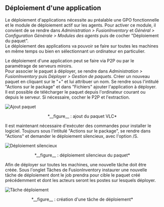 ## Déploiement d'une application

Le déploiement d'applications nécessite au préalable une GPO fonctionnelle et le module de déploiement actif sur les agents. Pour activer ce module, il convient de se rendre dans *Administration > FusionInventory* et *Général > Configuration Générale > Modules des agents* puis de cocher "Déploiement du paquet".  
Le déploiement des applications va pouvoir se faire sur toutes les machines en même temps ou bien en sélectionnant un ordinateur en particulier.

Le déploiement d'une application peut se faire via P2P ou par le paramétrage de serveurs miroirs.  
Pour associer le paquet à déployer, se rendre dans *Administration > FusionInventory* puis *Déployer > Gestion de paquets*. Créer un nouveau paquet en cliquant sur le "+" et lui attribuer un nom. Se rendre sous l'intitulé "Actions sur le package" et dans "Fichiers" ajouter l'application à déployer. Il est possible de télécharger le paquet depuis l'ordinateur courant ou depuis le serveur. Si nécessaire, cocher le P2P et l'extraction.

![Ajout paquet](/img/deploiementAppli/ajoutPaquet.png "ajout paquet")
<p align=center>
<caption>*__figure__ : ajout du paquet VLC*</caption>
</p>

Il est maintenant nécessaire d'exécuter des commandes pour installer le logiciel. Toujours sous l'intitulé "Actions sur le package", se rendre dans "Actions" et demander le déploiement silencieux, avec l'option /S.

![Déploiement silencieux](/img/deploiementAppli/deploiementSilencieux.png "déploiement silencieux")
<p align=center>
<caption>*__figure__ : déploiement silencieux du paquet*</caption>
</p>

Afin de déployer sur toutes les machines, une nouvelle tâche doit être créée. Sous l'onglet Tâches de FusionInventory instaurer une nouvelle tâche de déploiement dont le job prendra pour cible le paquet créé précédemment et dont les acteurs seront les postes sur lesquels déployer.

![Tâche déploiement](/img/deploiementAppli/tacheDeploiement.png "tâche déploiement")
<p align=center>
<caption>*__figure__ : création d'une tâche de déploiement*</caption>
</p>
